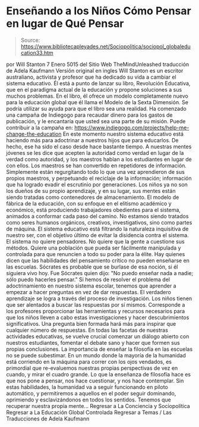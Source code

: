 # Enseñando a los Niños Cómo Pensar en lugar de Qué Pensar

> Source: https://www.bibliotecapleyades.net/Sociopolitica/sociopol_globaleducation33.htm

por Will Stanton
7 Enero 5015
del Sitio Web TheMindUnleashed
traducción de Adela Kaufmann Versión original en ingles
Will Stanton es un escritor australiano, activista y profesor que ha dedicado su vida a cambiar el sistema educativo.
Él está a punto de lanzar su libro, Revolución Educativa, que en el paradigma actual de la educación y propone soluciones
a sus muchos problemas.
En el libro, él ofrece un modelo completamente nuevo para la educación global que él llama el Modelo de la Sexta Dimensión.
Se podría utilizar su ayuda para que el libro sea una realidad.
Ha comenzado una campaña de Indiegogo para recaudar dinero para los gastos de publicación, y le encantaría que usted sea una parte de su misión.
Puede contribuir a la campaña en:
https://www.indiegogo.com/projects/help-me-change-the-education
En este momento nuestro sistema educativo está haciendo más para adoctrinar a nuestros hijos que para educarlos. De hecho, ese ha sido el caso desde hace bastante tiempo.
A nuestras mentes jóvenes se les dice que acepten la autoridad como verdad en lugar de la verdad como autoridad, y los maestros hablan a los estudiantes en lugar de con ellos.
Los maestros se han convertido en repetidores de información.
Simplemente están regurgitando todo lo que una vez aprendieron de sus propios maestros, y perpetuando el reciclaje de la información; información que ha logrado evadir el escrutinio por generaciones.
Los niños ya no son los dueños de su propio aprendizaje, y en su lugar, sus mentes están siendo tratadas como contenedores de almacenamiento.
El modelo de fábrica de la educación, con su enfoque en el elitismo académico y económico, está produciendo trabajadores obedientes para el sistema, animados a conformar cada paso del camino.
No estamos siendo tratados como seres humanos orgánicos, creativos, investigativos, sino como partes de máquina. El sistema educativo está filtrando la naturaleza inquisitiva de nuestro ser, con el objetivo último de evitar la disidencia contra el sistema.
El sistema no quiere pensadores. No quiere que la gente a cuestione sus métodos.
Quiere una población que pueda ser fácilmente manipulada y controlada para que renuncien a todo su poder para la élite.
Hay quienes dicen que las habilidades del pensamiento crítico no pueden enseñarse en las escuelas. Sócrates es probable que se burlase de esa noción, si él siguiera vivo hoy.
Fue Sócrates quien dijo:
"No puedo enseñar nada a nadie; sólo puedo hacerles pensar."
Si hemos de resolver el problema del adoctrinamiento en nuestro sistema escolar, tenemos que aprender a empezar a hacer preguntas en vez de dar respuestas. El verdadero aprendizaje se logra a través del proceso de investigación.
Los niños tienen que ser alentados a buscar las respuestas por sí mismos. Corresponde a los profesores proporcionar las herramientas y recursos necesarios para que los niños lleven a cabo estas investigaciones y hacer descubrimientos significativos.
Una pregunta bien formada hará más para inspirar que cualquier número de respuestas. En todas las facetas de nuestras actividades educativas, se vuelve crucial comenzar un diálogo abierto con nuestros estudiantes, fomentar el debate sano y hacer que formen sus propias conclusiones.
La importancia de enseñar la filosofía en las escuelas no se puede subestimar.
En un mundo donde la mayoría de la humanidad está corriendo en la máquina para correr con los ojos vendados, es primordial que re-evaluemos nuestras propias perspectivas de vez en cuando, y mirar el cuadro grande.
Lo que la enseñanza de filosofía hace es que nos pone a pensar, nos hace cuestionar, y nos hace contemplar. Sin estas habilidades, la humanidad va a seguir funcionando en piloto automático, y permitiremos a aquellos en el poder seguir dominando, oprimiendo y esclavizándonos en todos los sentidos.
Tenemos que recuperar nuestra propia mente...
Regresar a La Conciencia y Sociopolítica
Regresar a La Educación Global Controlada
Regresar a Temas / Las Traducciones de Adela Kaufmann
